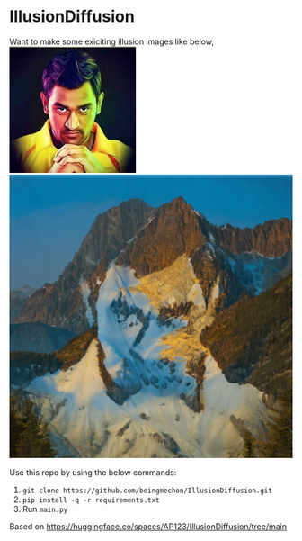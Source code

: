 # IllusionDiffusion

Want to make some exiciting illusion images like below, 
![Alt text](https://github.com/beingmechon/IllusionDiffusion/blob/main/pattern.jpg)
![Alt text](https://github.com/beingmechon/IllusionDiffusion/blob/main/docs/IlluDiffu.png)


Use this repo by using the below commands:
1. `git clone https://github.com/beingmechon/IllusionDiffusion.git`
2. `pip install -q -r requirements.txt`
3. Run `main.py`

Based on https://huggingface.co/spaces/AP123/IllusionDiffusion/tree/main

